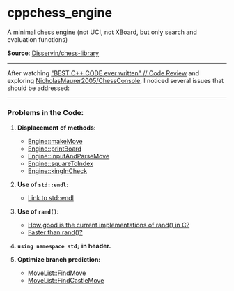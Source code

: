 # cppchess_engine

A minimal chess engine (not UCI, not XBoard, but only search and evaluation functions)

**Source**: [Disservin/chess-library](https://github.com/Disservin/chess-library)

---

After watching ["BEST C++ CODE ever written" // Code Review](https://www.youtube.com/watch?v=NeHjMNBsVfs) and exploring [NicholasMaurer2005/ChessConsole](https://github.com/NicholasMaurer2005/ChessConsole), I noticed several issues that should be addressed:

---

### Problems in the Code:

1. **Displacement of methods:**
   - [Engine::makeMove](https://github.com/NicholasMaurer2005/ChessConsole/blob/master/ChessConsole/Engine.cpp#L478)
   - [Engine::printBoard](https://github.com/NicholasMaurer2005/ChessConsole/blob/master/ChessConsole/Engine.cpp#L376)
   - [Engine::inputAndParseMove](https://github.com/NicholasMaurer2005/ChessConsole/blob/master/ChessConsole/Engine.cpp#L394)
   - [Engine::squareToIndex](https://github.com/NicholasMaurer2005/ChessConsole/blob/master/ChessConsole/Engine.cpp#L470)
   - [Engine::kingInCheck](https://github.com/NicholasMaurer2005/ChessConsole/blob/master/ChessConsole/Engine.cpp#L346)

2. **Use of `std::endl`:**
   - [Link to std::endl](https://en.cppreference.com/w/cpp/io/manip/endl)

3. **Use of `rand()`:**
   - [How good is the current implementations of rand() in C?](https://scicomp.stackexchange.com/questions/30479/how-good-are-current-implementations-of-rand-in-c)
   - [Faster than rand()?](https://stackoverflow.com/questions/26237419/faster-than-rand)

4. **`using namespace std;` in header.**

5. **Optimize branch prediction:**
   - [MoveList::FindMove](https://github.com/NicholasMaurer2005/ChessConsole/blob/master/ChessConsole/MoveList.cpp#L35)
   - [MoveList::FindCastleMove](https://github.com/NicholasMaurer2005/ChessConsole/blob/master/ChessConsole/MoveList.cpp#L35)
